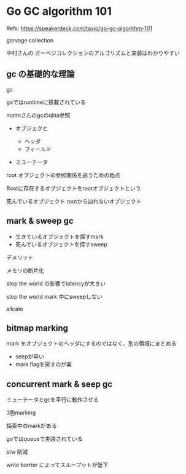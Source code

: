 # Go GC algorithm 101

Refs: <https://speakerdeck.com/taxio/go-gc-algorithm-101>

garvage collection

中村さんの
ガーベジコレクションのアルゴリズムと実装はわかりやすい

## gc の基礎的な理論

gc

goではruntimeに搭載されている

mattnさんのgcのqiita参照

- オブジェクと
  - ヘッダ
  - フィールド

- ミユーテータ

root オブジェクトの参照関係を追うための始点

Rootに存在するオブジェクトをrootオブジェクトという

死んでいるオブジェクト
rootから辿れないオブジェクト

## mark & sweep gc

- 生きているオブジェクトを探すmark
- 死んでいるオブジェクトを探すsweep

デメリット

メモリの断片化

stop the world の影響でlatencyが大きい

stop the world mark 中にsweepしない

allcate

## bitmap marking

mark をオブジェクトのヘッダにするのではなく、別の領域にまとめる

- seepが早い
- mark flagを戻すのが楽

## concurrent mark & seep gc

ミューテータとgcを平行に動作させる

3色marking

探索中のmarkがある

goではqueueで実装されている

stw 削減

write barrier によってスループットが低下


